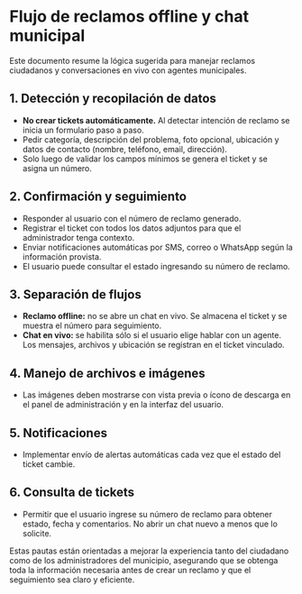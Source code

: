 # Flujo de reclamos offline y chat municipal

Este documento resume la lógica sugerida para manejar reclamos ciudadanos y conversaciones en vivo con agentes municipales.

## 1. Detección y recopilación de datos
- **No crear tickets automáticamente.** Al detectar intención de reclamo se inicia un formulario paso a paso.
- Pedir categoría, descripción del problema, foto opcional, ubicación y datos de contacto (nombre, teléfono, email, dirección).
- Solo luego de validar los campos mínimos se genera el ticket y se asigna un número.

## 2. Confirmación y seguimiento
- Responder al usuario con el número de reclamo generado.
- Registrar el ticket con todos los datos adjuntos para que el administrador tenga contexto.
- Enviar notificaciones automáticas por SMS, correo o WhatsApp según la información provista.
- El usuario puede consultar el estado ingresando su número de reclamo.

## 3. Separación de flujos
- **Reclamo offline:** no se abre un chat en vivo. Se almacena el ticket y se muestra el número para seguimiento.
- **Chat en vivo:** se habilita sólo si el usuario elige hablar con un agente. Los mensajes, archivos y ubicación se registran en el ticket vinculado.

## 4. Manejo de archivos e imágenes
- Las imágenes deben mostrarse con vista previa o ícono de descarga en el panel de administración y en la interfaz del usuario.

## 5. Notificaciones
- Implementar envío de alertas automáticas cada vez que el estado del ticket cambie.

## 6. Consulta de tickets
- Permitir que el usuario ingrese su número de reclamo para obtener estado, fecha y comentarios. No abrir un chat nuevo a menos que lo solicite.

Estas pautas están orientadas a mejorar la experiencia tanto del ciudadano como de los administradores del municipio, asegurando que se obtenga toda la información necesaria antes de crear un reclamo y que el seguimiento sea claro y eficiente.
